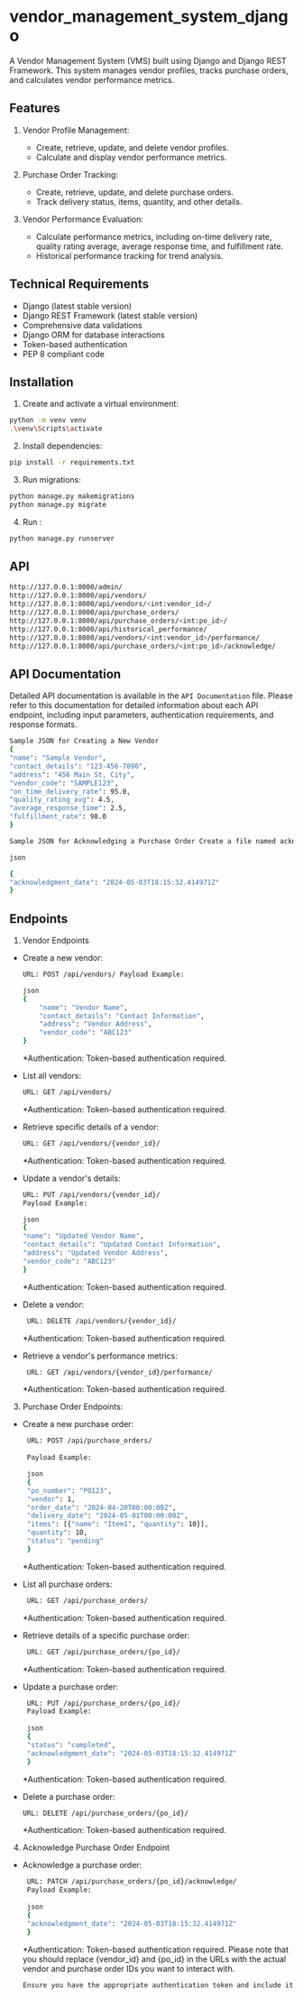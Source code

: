 # vendor_management_system_django
A Vendor Management System (VMS) built using Django and Django REST Framework. This system manages vendor profiles, tracks purchase orders, and calculates vendor performance metrics.

## Features

1. Vendor Profile Management:

    - Create, retrieve, update, and delete vendor profiles.
    - Calculate and display vendor performance metrics.
    
2. Purchase Order Tracking:

    - Create, retrieve, update, and delete purchase orders.
    - Track delivery status, items, quantity, and other details.
      
3. Vendor Performance Evaluation:

    - Calculate performance metrics, including on-time delivery rate, quality rating average, average response time, and fulfillment rate.
    - Historical performance tracking for trend analysis.
  

## Technical Requirements

- Django (latest stable version)
- Django REST Framework (latest stable version)
- Comprehensive data validations
- Django ORM for database interactions
- Token-based authentication
- PEP 8 compliant code


## Installation

1. Create and activate a virtual environment:

  ```bash
  python -m venv venv
  .\venv\Scripts\activate
  ```

2. Install dependencies:

  ```bash
  pip install -r requirements.txt
  ```

3. Run migrations:

  ```bash
  python manage.py makemigrations
  python manage.py migrate
  ```

4. Run :

```bash
python manage.py runserver
```


## API

```bash 
http://127.0.0.1:8000/admin/
http://127.0.0.1:8000/api/vendors/ 
http://127.0.0.1:8000/api/vendors/<int:vendor_id>/ 
http://127.0.0.1:8000/api/purchase_orders/
http://127.0.0.1:8000/api/purchase_orders/<int:po_id>/ 
http://127.0.0.1:8000/api/historical_performance/ 
http://127.0.0.1:8000/api/vendors/<int:vendor_id>/performance/ 
http://127.0.0.1:8000/api/purchase_orders/<int:po_id>/acknowledge/
```


## API Documentation

Detailed API documentation is available in the `API Documentation` file. Please refer to this documentation for detailed information about each API endpoint, including input parameters, authentication requirements, and response formats.

  ```bash
  Sample JSON for Creating a New Vendor
  {
  "name": "Sample Vendor",
  "contact_details": "123-456-7890",
  "address": "456 Main St, City",
  "vendor_code": "SAMPLE123",
  "on_time_delivery_rate": 95.0,
  "quality_rating_avg": 4.5,
  "average_response_time": 2.5,
  "fulfillment_rate": 98.0
  }
  
  Sample JSON for Acknowledging a Purchase Order Create a file named acknowledge_purchase_order.json with the following content:
  
  json  
  
  {
  "acknowledgment_date": "2024-05-03T18:15:32.414971Z"
  }
  ```


## Endpoints

1. Vendor Endpoints

- Create a new vendor:

    ```bash
    URL: POST /api/vendors/ Payload Example:
   
    json
    {
        "name": "Vendor Name",
        "contact_details": "Contact Information",
        "address": "Vendor Address",
        "vendor_code": "ABC123"
    }
    ```
    *Authentication: Token-based authentication required.

- List all vendors:

    ```bash
    URL: GET /api/vendors/
    ```
    *Authentication: Token-based authentication required.
    
- Retrieve specific details of a vendor:

    ```bash
    URL: GET /api/vendors/{vendor_id}/
    ```
    *Authentication: Token-based authentication required.
    
- Update a vendor's details:

    ```bash
    URL: PUT /api/vendors/{vendor_id}/
    Payload Example:
    
    json
    {
    "name": "Updated Vendor Name",
    "contact_details": "Updated Contact Information",
    "address": "Updated Vendor Address",
    "vendor_code": "ABC123"
    }
    ```
    *Authentication: Token-based authentication required.
   
- Delete a vendor:
   
   ```bash 
    URL: DELETE /api/vendors/{vendor_id}/
   ```
    *Authentication: Token-based authentication required.

- Retrieve a vendor's performance metrics:
   
   ```bash 
    URL: GET /api/vendors/{vendor_id}/performance/
   ```
    *Authentication: Token-based authentication required.

3. Purchase Order Endpoints:

- Create a new purchase order:
   
   ```bash 
    URL: POST /api/purchase_orders/
    
    Payload Example:
   
    json
    {
    "po_number": "PO123",
    "vendor": 1,
    "order_date": "2024-04-20T00:00:00Z",
    "delivery_date": "2024-05-01T00:00:00Z",
    "items": [{"name": "Item1", "quantity": 10}],
    "quantity": 10,
    "status": "pending"
    }
   ```
    *Authentication: Token-based authentication required.

- List all purchase orders:
   
   ```bash 
    URL: GET /api/purchase_orders/
   ```
    *Authentication: Token-based authentication required.
   
- Retrieve details of a specific purchase order:
   
   ```bash 
    URL: GET /api/purchase_orders/{po_id}/
   ```
    *Authentication: Token-based authentication required.
   
- Update a purchase order:
   
   ```bash 
    URL: PUT /api/purchase_orders/{po_id}/
    Payload Example:
    
    json
    {
    "status": "completed",
    "acknowledgment_date": "2024-05-03T18:15:32.414971Z"
    }
   ```
    *Authentication: Token-based authentication required.

- Delete a purchase order:

    ```bash
    URL: DELETE /api/purchase_orders/{po_id}/
    ```
    *Authentication: Token-based authentication required.
    
    
4. Acknowledge Purchase Order Endpoint

- Acknowledge a purchase order:
   
   ```bash
    URL: PATCH /api/purchase_orders/{po_id}/acknowledge/
    Payload Example:
    
    json
    {
    "acknowledgment_date": "2024-05-03T18:15:32.414971Z"
    }
    ```
    *Authentication: Token-based authentication required. Please note that you should replace {vendor_id} and {po_id} in the URLs with the actual vendor and purchase order IDs you want to interact with.

    ```bash
    Ensure you have the appropriate authentication token and include it in the request headers for endpoints that require authentication. Also, adjust the payload examples based on the actual structure and requirements of your Django application.
    ```
